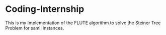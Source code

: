 # Coding-Internship

This is my Implementation of the FLUTE algorithm to solve the Steiner Tree Problem for samll instances.
